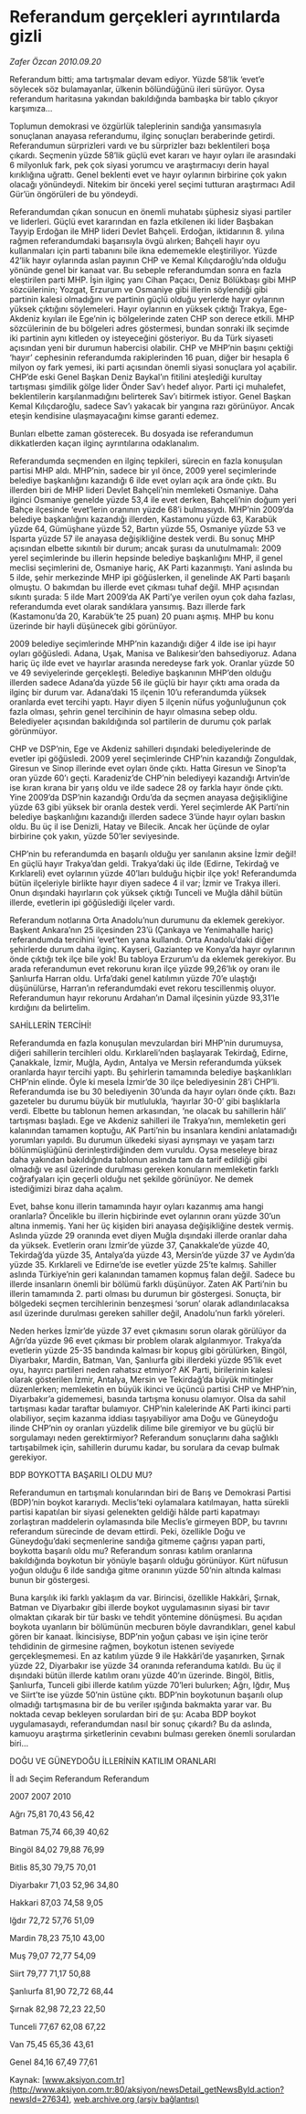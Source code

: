# Referandum gerçekleri ayrıntılarda gizli

*Zafer Özcan 2010.09.20*

<font class="agenda2NewsSpot">
 Referandum bitti; ama tartışmalar devam ediyor. Yüzde 58’lik ‘evet’e söylecek söz bulamayanlar, ülkenin bölündüğünü ileri sürüyor. Oysa referandum haritasına yakından bakıldığında bambaşka bir tablo çıkıyor karşımıza...
</font>
<font class="newsDetail">
 <p>
  <p class="MsoNormal">
   Toplumun demokrasi ve özgürlük taleplerinin sandığa yansımasıyla sonuçlanan anayasa referandumu, ilginç sonuçları beraberinde getirdi. Referandumun sürprizleri vardı ve bu sürprizler bazı beklentileri boşa çıkardı. Seçmenin yüzde 58’lik güçlü evet kararı ve hayır oyları ile arasındaki 6 milyonluk fark, pek çok siyasi yorumcu ve araştırmacıyı derin hayal kırıklığına uğrattı. Genel beklenti evet ve hayır oylarının birbirine çok yakın olacağı yönündeydi. Nitekim bir önceki yerel seçimi tutturan araştırmacı Adil Gür’ün öngörüleri de bu yöndeydi.
  </p>
  <p class="MsoNormal">
   Referandumdan çıkan sonucun en önemli muhatabı şüphesiz siyasi partiler ve liderleri. Güçlü evet kararından en fazla etkilenen iki lider Başbakan Tayyip Erdoğan ile MHP lideri Devlet Bahçeli. Erdoğan, iktidarının 8. yılına rağmen referandumdaki başarısıyla övgü alırken; Bahçeli hayır oyu kullanmaları için parti tabanını bile ikna edememekle eleştiriliyor. Yüzde 42’lik hayır oylarında aslan payının CHP ve Kemal Kılıçdaroğlu’nda olduğu yönünde genel bir kanaat var. Bu sebeple referandumdan sonra en fazla eleştirilen parti MHP. İşin ilginç yanı Cihan Paçacı, Deniz Bölükbaşı gibi MHP sözcülerinin; Yozgat, Erzurum ve Osmaniye gibi illerin söylendiği gibi partinin kalesi olmadığını ve partinin güçlü olduğu yerlerde hayır oylarının yüksek çıktığını söylemeleri. Hayır oylarının en yüksek çıktığı Trakya, Ege-Akdeniz kıyıları ile Ege’nin iç bölgelerinde zaten CHP son derece etkili. MHP sözcülerinin de bu bölgeleri adres göstermesi, bundan sonraki ilk seçimde iki partinin aynı kitleden oy isteyeceğini gösteriyor. Bu da Türk siyaseti açısından yeni bir durumun habercisi olabilir. CHP ve MHP’nin başını çektiği ‘hayır’ cephesinin referandumda rakiplerinden 16 puan, diğer bir hesapla 6 milyon oy fark yemesi, iki parti açısından önemli siyasi sonuçlara yol açabilir. CHP’de eski Genel Başkan Deniz Baykal’ın fitilini ateşlediği kurultay tartışması şimdilik gölge lider Önder Sav’ı hedef alıyor. Parti içi muhalefet, beklentilerin karşılanmadığını belirterek Sav’ı bitirmek istiyor. Genel Başkan Kemal Kılıçdaroğlu,
   <span>
   </span>
   sadece Sav’ı yakacak bir yangına razı görünüyor. Ancak eteşin kendisine ulaşmayacağını kimse garanti edemez.
  </p>
  <p class="MsoNormal">
   Bunları elbette zaman gösterecek. Bu dosyada ise referandumun dikkatlerden kaçan ilginç ayrıntılarına odaklanalım.
  </p>
  <p class="MsoNormal">
   Referandumda seçmenden en ilginç tepkileri, sürecin en fazla konuşulan partisi MHP aldı. MHP’nin, sadece bir yıl önce, 2009 yerel seçimlerinde belediye başkanlığını kazandığı 6 ilde evet oyları açık ara önde çıktı. Bu illerden biri de MHP lideri Devlet Bahçeli’nin memleketi Osmaniye. Daha ilginci Osmaniye genelde yüzde 53,4 ile evet derken, Bahçeli’nin doğum yeri Bahçe ilçesinde ‘evet’lerin oranının yüzde 68’i bulmasıydı. MHP’nin 2009’da belediye başkanlığını kazandığı illerden, Kastamonu yüzde 63, Karabük yüzde 64, Gümüşhane yüzde 52, Bartın yüzde 55, Osmaniye yüzde 53 ve Isparta yüzde 57 ile anayasa değişikliğine destek verdi. Bu sonuç MHP açısından elbette sıkıntılı bir durum; ancak şurası da unutulmamalı: 2009 yerel seçimlerinde bu illerin hepsinde belediye başkanlığını MHP, il genel meclisi seçimlerini de, Osmaniye hariç, AK Parti kazanmıştı. Yani aslında bu 5 ilde, şehir merkezinde MHP ipi göğüslerken, il genelinde AK Parti başarılı olmuştu. O bakımdan bu illerde evet çıkması tuhaf değil. MHP açısından sıkıntı şurada: 5 ilde Mart 2009’da AK Parti’ye verilen oyun çok daha fazlası, referandumda evet olarak sandıklara yansımış. Bazı illerde fark (Kastamonu’da 20, Karabük’te 25 puan) 20 puanı aşmış. MHP bu konu üzerinde bir hayli düşünecek gibi görünüyor.
  </p>
  <p class="MsoNormal">
   2009 belediye seçimlerinde MHP’nin kazandığı diğer 4 ilde ise ipi hayır oyları göğüsledi. Adana, Uşak, Manisa ve Balıkesir’den bahsediyoruz. Adana hariç üç ilde evet ve hayırlar arasında neredeyse fark yok. Oranlar yüzde 50 ve 49 seviyelerinde gerçekleşti. Belediye başkanının MHP’den olduğu illerden sadece Adana’da yüzde 56 ile güçlü bir hayır çıktı ama orada da ilginç bir durum var. Adana’daki 15 ilçenin 10’u referandumda yüksek oranlarda evet tercihi yaptı. Hayır diyen 5 ilçenin nüfus yoğunluğunun çok fazla olması, şehrin genel tercihinin de hayır olmasına sebep oldu. Belediyeler açısından bakıldığında sol partilerin de durumu çok parlak görünmüyor.
  </p>
  <p class="MsoNormal">
   CHP ve DSP’nin, Ege ve Akdeniz sahilleri dışındaki belediyelerinde de evetler ipi göğüsledi. 2009 yerel seçimlerinde CHP’nin kazandığı Zonguldak, Giresun ve Sinop illerinde evet oyları önde çıktı. Hatta Giresun ve Sinop’ta oran yüzde 60’ı geçti. Karadeniz’de CHP’nin belediyeyi kazandığı Artvin’de ise kıran kırana bir yarış oldu ve ilde sadece 28 oy farkla hayır önde çıktı. Yine 2009’da DSP’nin kazandığı Ordu’da da seçmen anayasa değişikliğine yüzde 63 gibi yüksek bir oranla destek verdi. Yerel seçimlerde AK Parti’nin belediye başkanlığını kazandığı illerden sadece 3’ünde hayır oyları baskın oldu. Bu üç il ise Denizli, Hatay ve Bilecik. Ancak her üçünde de oylar birbirine çok yakın, yüzde 50’ler seviyesinde.
  </p>
  <p class="MsoNormal">
   CHP’nin bu referandumda en başarılı olduğu yer sanılanın aksine İzmir değil! En güçlü hayır Trakya’dan geldi. Trakya’daki üç ilde (Edirne, Tekirdağ ve Kırklareli) evet oylarının yüzde 40’ları bulduğu hiçbir ilçe yok! Referandumda bütün ilçeleriyle birlikte hayır diyen sadece 4 il var; İzmir ve Trakya illeri. Onun dışındaki hayırların çok yüksek çıktığı Tunceli ve Muğla dâhil bütün illerde, evetlerin ipi göğüslediği ilçeler vardı.
  </p>
  <p class="MsoNormal">
   Referandum notlarına Orta Anadolu’nun durumunu da eklemek gerekiyor. Başkent Ankara’nın 25 ilçesinden 23’ü (Çankaya ve Yenimahalle hariç) referandumda tercihini ‘evet’ten yana kullandı. Orta Anadolu’daki diğer şehirlerde durum daha ilginç. Kayseri, Gaziantep ve Konya’da hayır oylarının önde çıktığı tek ilçe bile yok! Bu tabloya Erzurum’u da eklemek gerekiyor. Bu arada referandumun evet rekorunu kıran ilçe yüzde 99,26’lık oy oranı ile Şanlıurfa Harran oldu. Urfa’daki genel katılımın yüzde 70’e ulaştığı düşünülürse, Harran’ın referandumdaki evet rekoru tescillenmiş oluyor. Referandumun hayır rekorunu Ardahan’ın Damal ilçesinin yüzde 93,31’le kırdığını da belirtelim.
  </p>
  <p class="MsoNormal">
   SAHİLLERİN TERCİHİ!
  </p>
  <p class="MsoNormal">
   Referandumda en fazla konuşulan mevzulardan biri MHP’nin durumuysa, diğeri sahillerin tercihleri oldu. Kırklareli’nden başlayarak Tekirdağ, Edirne, Çanakkale, İzmir, Muğla, Aydın, Antalya ve Mersin referandumda yüksek oranlarda hayır tercihi yaptı. Bu şehirlerin tamamında belediye başkanlıkları CHP’nin elinde. Öyle ki mesela İzmir’de 30 ilçe belediyesinin 28’i CHP’li. Referandumda ise bu 30 belediyenin 30’unda da hayır oyları önde çıktı. Bazı gazeteler bu durumu büyük bir mutlulukla, ‘hayırlar 30-0’ gibi başlıklarla verdi. Elbette bu tablonun hemen arkasından, ‘ne olacak bu sahillerin hâli’ tartışması başladı. Ege ve Akdeniz sahilleri ile Trakya’nın, memleketin geri kalanından tamamen koptuğu, AK Parti’nin bu insanlara kendini anlatamadığı yorumları yapıldı. Bu durumun ülkedeki siyasi ayrışmayı ve yaşam tarzı bölünmüşlüğünü derinleştirdiğinden dem vuruldu. Oysa meseleye biraz daha yakından bakıldığında tablonun aslında tam da tarif edildiği gibi olmadığı ve asıl üzerinde durulması gereken konuların memleketin farklı coğrafyaları için geçerli olduğu net şekilde görünüyor. Ne demek istediğimizi biraz daha açalım.
  </p>
  <p class="MsoNormal">
   Evet, bahse konu illerin tamamında hayır oyları kazanmış ama hangi oranlarla? Öncelikle bu illerin hiçbirinde evet oylarının oranı yüzde 30’un altına inmemiş. Yani her üç kişiden biri anayasa değişikliğine destek vermiş. Aslında yüzde 29
   <span>
   </span>
   oranında evet diyen Muğla dışındaki illerde oranlar daha da yüksek. Evetlerin oranı İzmir’de yüzde 37, Çanakkale’de yüzde 40, Tekirdağ’da yüzde 35, Antalya’da yüzde 43, Mersin’de yüzde 37 ve Aydın’da yüzde 35. Kırklareli ve Edirne’de ise evetler yüzde 25’te kalmış. Sahiller aslında Türkiye’nin geri kalanından tamamen kopmuş falan değil. Sadece bu illerde insanların önemli bir bölümü farklı düşünüyor. Zaten AK Parti’nin bu illerin tamamında 2. parti olması bu durumun bir göstergesi. Sonuçta, bir bölgedeki seçmen tercihlerinin benzeşmesi ‘sorun’ olarak adlandırılacaksa asıl üzerinde durulması gereken sahiller değil, Anadolu’nun farklı yöreleri.
  </p>
  <p class="MsoNormal">
   Neden herkes İzmir’de yüzde 37 evet çıkmasını sorun olarak görülüyor da Ağrı’da yüzde 96 evet çıkması bir problem olarak algılanmıyor. Trakya’da evetlerin yüzde 25-35 bandında kalması bir kopuş gibi görülürken, Bingöl, Diyarbakır, Mardin, Batman, Van, Şanlıurfa gibi illerdeki yüzde 95’lik evet oyu, hayırcı partileri neden rahatsız etmiyor? AK Parti, birilerinin kalesi olarak gösterilen İzmir, Antalya, Mersin ve Tekirdağ’da büyük mitingler düzenlerken; memleketin en büyük ikinci ve üçüncü partisi CHP ve MHP’nin, Diyarbakır’a gidememesi, basında tartışma konusu olamıyor. Olsa da sahil tartışması kadar taraftar bulamıyor. CHP’nin kalelerinde AK Parti ikinci parti olabiliyor, seçim kazanma iddiası taşıyabiliyor ama Doğu ve Güneydoğu ilinde CHP’nin oy oranları yüzdelik dilime bile giremiyor ve bu güçlü bir sorgulamayı neden gerektirmiyor? Referandum sonuçlarını daha sağlıklı tartışabilmek için, sahillerin durumu kadar, bu sorulara da cevap bulmak gerekiyor.
  </p>
  <p class="MsoNormal">
   BDP BOYKOTTA BAŞARILI OLDU MU?
  </p>
  <p class="MsoNormal">
   Referandumun en tartışmalı konularından biri de Barış ve Demokrasi Partisi (BDP)’nin boykot kararıydı. Meclis’teki oylamalara katılmayan, hatta sürekli partisi kapatılan bir siyasi gelenekten geldiği hâlde parti kapatmayı zorlaştıran maddelerin oylamasında bile Meclis’e girmeyen BDP, bu tavrını referandum sürecinde de devam ettirdi. Peki, özellikle Doğu ve Güneydoğu’daki seçmenlerine sandığa gitmeme çağrısı yapan parti, boykotta başarılı oldu mu? Referandum sonrası katılım oranlarına bakıldığında boykotun bir yönüyle başarılı olduğu görünüyor. Kürt nüfusun yoğun olduğu 6 ilde sandığa gitme oranının yüzde 50’nin altında kalması bunun bir göstergesi.
  </p>
  <p class="MsoNormal">
   Buna karşılık iki farklı yaklaşım da var. Birincisi, özellikle Hakkâri, Şırnak, Batman ve Diyarbakır gibi illerde boykot uygulamasının siyasi bir tavır olmaktan çıkarak bir tür baskı ve tehdit yöntemine dönüşmesi. Bu açıdan boykota uyanların bir bölümünün mecburen böyle davrandıkları, genel kabul gören bir kanaat. İkincisiyse, BDP’nin yoğun çabası ve işin içine terör tehdidinin de girmesine rağmen, boykotun istenen seviyede gerçekleşmemesi. En az katılım yüzde 9 ile Hakkâri’de yaşanırken, Şırnak yüzde 22, Diyarbakır ise yüzde 34 oranında referanduma katıldı. Bu üç il dışındaki bütün illerde katılım oranı yüzde 40’ın üzerinde. Bingöl, Bitlis, Şanlıurfa, Tunceli gibi illerde katılım yüzde 70’leri bulurken; Ağrı, Iğdır, Muş ve Siirt’te ise yüzde 50’nin üstüne çıktı. BDP’nin boykotunun başarılı olup olmadığı tartışmasına bir de bu veriler ışığında bakmakta yarar var. Bu noktada cevap bekleyen sorulardan biri de şu: Acaba BDP boykot uygulamasaydı, referandumdan nasıl bir sonuç çıkardı? Bu da aslında, kamuoyu araştırma şirketlerinin cevabını bulması gereken önemli sorulardan biri…
  </p>
  <p class="MsoNormal">
   DOĞU VE GÜNEYDOĞU İLLERİNİN KATILIM ORANLARI
  </p>
  <p class="MsoNormal">
  </p>
  <p class="MsoNormal">
   İl adı
   <span>
   </span>
   <span>
   </span>
   Seçim
   <span>
   </span>
   Referandum
   <span>
   </span>
   Referandum
  </p>
  <p class="MsoNormal">
   <span>
   </span>
   <span>
   </span>
   2007
   <span>
   </span>
   2007
   <span>
   </span>
   <span>
   </span>
   2010
  </p>
  <p class="MsoNormal">
   Ağrı
   <span>
   </span>
   <span>
   </span>
   75,81
   <span>
   </span>
   70,43
   <span>
   </span>
   <span>
   </span>
   56,42
  </p>
  <p class="MsoNormal">
   Batman
   <span>
   </span>
   75,74
   <span>
   </span>
   66,39
   <span>
   </span>
   <span>
   </span>
   40,62
  </p>
  <p class="MsoNormal">
   Bingöl
   <span>
   </span>
   <span>
   </span>
   84,02
   <span>
   </span>
   79,88
   <span>
   </span>
   <span>
   </span>
   76,99
  </p>
  <p class="MsoNormal">
   Bitlis
   <span>
   </span>
   <span>
   </span>
   85,30
   <span>
   </span>
   79,75
   <span>
   </span>
   <span>
   </span>
   70,01
  </p>
  <p class="MsoNormal">
   Diyarbakır
   <span>
   </span>
   71,03
   <span>
   </span>
   52,96
   <span>
   </span>
   <span>
   </span>
   34,80
  </p>
  <p class="MsoNormal">
   Hakkari
   <span>
   </span>
   87,03
   <span>
   </span>
   74,58
   <span>
   </span>
   <span>
   </span>
   9,05
  </p>
  <p class="MsoNormal">
   Iğdır
   <span>
   </span>
   <span>
   </span>
   72,72
   <span>
   </span>
   57,76
   <span>
   </span>
   <span>
   </span>
   51,09
  </p>
  <p class="MsoNormal">
   Mardin
   <span>
   </span>
   <span>
   </span>
   78,23
   <span>
   </span>
   75,10
   <span>
   </span>
   <span>
   </span>
   43,00
  </p>
  <p class="MsoNormal">
   Muş
   <span>
   </span>
   <span>
   </span>
   79,07
   <span>
   </span>
   72,77
   <span>
   </span>
   <span>
   </span>
   54,09
  </p>
  <p class="MsoNormal">
   Siirt
   <span>
   </span>
   <span>
   </span>
   79,77
   <span>
   </span>
   71,17
   <span>
   </span>
   <span>
   </span>
   50,88
  </p>
  <p class="MsoNormal">
   Şanlıurfa
   <span>
   </span>
   81,90
   <span>
   </span>
   72,72
   <span>
   </span>
   <span>
   </span>
   68,44
  </p>
  <p class="MsoNormal">
   Şırnak
   <span>
   </span>
   <span>
   </span>
   82,98
   <span>
   </span>
   72,23
   <span>
   </span>
   <span>
   </span>
   22,50
  </p>
  <p class="MsoNormal">
   Tunceli
   <span>
   </span>
   77,67
   <span>
   </span>
   62,08
   <span>
   </span>
   <span>
   </span>
   67,22
  </p>
  <p class="MsoNormal">
   Van
   <span>
   </span>
   <span>
   </span>
   75,45
   <span>
   </span>
   65,36
   <span>
   </span>
   <span>
   </span>
   43,61
  </p>
  <p class="MsoNormal">
   Genel
   <span>
   </span>
   <span>
   </span>
   84,16
   <span>
   </span>
   67,49
   <span>
   </span>
   <span>
   </span>
   77,61
  </p>
 </p>
</font>

Kaynak: [www.aksiyon.com.tr](http://www.aksiyon.com.tr:80/aksiyon/newsDetail_getNewsById.action?newsId=27634), [web.archive.org (arşiv bağlantısı)](http://web.archive.org/web/20100923132412/http://www.aksiyon.com.tr:80/aksiyon/newsDetail_getNewsById.action?newsId=27634)
